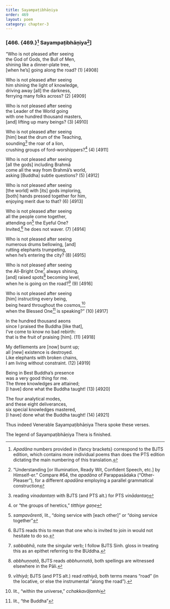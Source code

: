```yaml
---
title: Sayampaṭibhāṇiya
order: 469
layout: poem
category: chapter-3
---
```


### \[466. {469.}[^1] Sayampaṭibhāṇiya[^2]\]

“Who is not pleased after seeing  
the God of Gods, the Bull of Men,  
shining like a dinner-plate tree,  
\[when he’s\] going along the road? (1) \[4908\]

Who is not pleased after seeing  
him shining the light of knowledge,  
driving away \[all\] the darkness,  
ferrying many folks across? (2) \[4909\]

Who is not pleased after seeing  
the Leader of the World going  
with one hundred thousand masters,  
\[and\] lifting up many beings? (3) \[4910\]

Who is not pleased after seeing  
\[him\] beat the drum of the Teaching,  
sounding[^3] the roar of a lion,  
crushing groups of ford-worshippers?[^4] (4) \[4911\]

Who is not pleased after seeing  
\[all the gods\] including Brahmā  
come all the way from Brahmā’s world,  
asking \[Buddha\] subtle questions? (5) \[4912\]

Who is not pleased after seeing  
\[the world\] with \[its\] gods imploring,  
\[both\] hands pressed together for him,  
enjoying merit due to that? (6) \[4913\]

Who is not pleased after seeing  
all the people come together,  
attending on[^5] the Eyeful One?  
Invited,[^6] he does not waver. (7) \[4914\]

Who is not pleased after seeing  
numerous drums bellowing, \[and\]  
rutting elephants trumpeting,  
when he’s entering the city? (8) \[4915\]

Who is not pleased after seeing  
the All-Bright One[^7] always shining,  
\[and\] raised spots[^8] becoming level,  
when he is going on the road?[^9] (9) \[4916\]

Who is not pleased after seeing  
\[him\] instructing every being,  
being heard throughout the cosmos,[^10]  
when the Blessed One[^11] is speaking?” (10) \[4917\]

In the hundred thousand aeons  
since I praised the Buddha \[like that\],  
I’ve come to know no bad rebirth:  
that is the fruit of praising \[him\]. (11) \[4918\]

My defilements are \[now\] burnt up;  
all \[new\] existence is destroyed.  
Like elephants with broken chains,  
I am living without constraint. (12) \[4919\]

Being in Best Buddha’s presence  
was a very good thing for me.  
The three knowledges are attained;  
\[I have\] done what the Buddha taught! (13) \[4920\]

The four analytical modes,  
and these eight deliverances,  
six special knowledges mastered,  
\[I have\] done what the Buddha taught! (14) \[4921\]

Thus indeed Venerable Sayampaṭibhāṇiya Thera spoke these verses.

The legend of Sayampaṭibhāṇiya Thera is finished.

[^1]: *Apadāna* numbers provided in {fancy brackets} correspond to the BJTS edition, which contains more individual poems than does the PTS edition dictating the main numbering of this translation.

[^2]: “Understanding \[or Illumination, Ready Wit, Confident Speech, etc.\] by Himself-er.” Compare \#64, the *apadāna* of Parappasādaka (“Other-Pleaser”), for a different *apadāna* employing a parallel grammatical construction

[^3]: reading *vinadantaṃ* with BJTS (and PTS alt.) for PTS *vinādantaŋ*

[^4]: or “the groups of heretics,” *titthiye gaṇe*

[^5]: *sampavārenti*, lit., “doing service with \[each other\]” or “doing service together”

[^6]: BJTS reads this to mean that one who is invited to join in would not hesitate to do so.

[^7]: *sabbabhā*, note the singular verb; I follow BJTS Sinh. gloss in treating this as an epithet referring to the BUddha.

[^8]: *abbhuṇṇatā*, BJTS reads *abbhunnatā*, both spellings are witnessed elsewhere in the Pāli.

[^9]: *vīthiyā*; BJTS (and PTS alt.) read *rathiyā*, both terms means “road” (in the locative, or else the instrumental “along the road”).

[^10]: lit., “within the universe,” *<span class="diacritics" data-state="on">c</span><span class="no-diacritics" data-state="off">ch</span>akkavāḷamhi*

[^11]: lit., “the Buddha”
